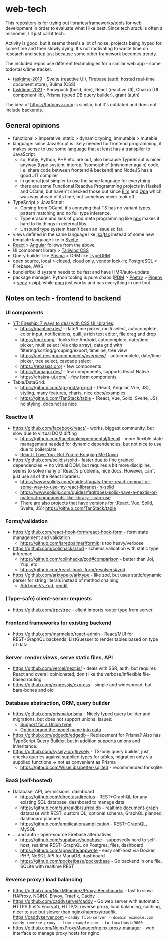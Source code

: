 # web-tech

This repository is for trying out libraries/frameworks/tools for web development in order to evaluate what I like best.
Since tech *stack* is often a misnomer, I'll just call it tech.

Activity is good, but it seems there's a lot of noise, projects being hyped for some time and then slowly dying.
It's not motivating to waste time on research and setup just because some other framework becomes trendy.

The included repos use different technologies for a similar web app - some todo/task/time tracker.

- [tasktime-2019](https://github.com/vogler/tasktime-2019) - Svelte (reactive UI), Firebase (auth, hosted real-time document store), Bulma (CSS)
- [tasktime-2021](https://github.com/vogler/tasktime-2021) - Snowpack (build, dev), React (reactive UI), Chakra (UI component lib), Prisma (typed DB query builder), grant (auth)

The idea of https://todomvc.com is similar, but it's outdated and does not include backends.

## General opinions

- functional > imperative, static > dynamic typing, immutable > mutable
- language: since JavaScript is likely needed for frontend programming, it makes sense to use some language that at least has a transpiler to JavaScript
  - so, Ruby, Python, PHP etc. are out, also because TypeScript is nicer anyway (type system, interop, 'isomorphic' (misnomer again) code, i.e. share code between frontend & backend) and NodeJS has a good JIT compiler
  - in general just simpler to use the same language for everything
  - there are some Functional Reactive Programming projects in Haskell and OCaml, but haven't checked those out since [Elm](https://elm-lang.org) and [Opa](https://github.com/MLstate/opalang) which was way ahead of its time, but somehow never took off
- TypeScript > JavaScript:
  - Coming from OCaml, it's annoying that TS has no variant types, pattern matching and no full type inference.
  - Type erasure and lack of good meta programming like [ppx](https://ocamlverse.github.io/content/metaprogramming.html) makes it hard to fix things in external libs.
  - Unsound type system hasn't been an issue so far.
- views defined in the same language like [jsx](https://reactjs.org/docs/introducing-jsx.html)/[tsx](https://www.typescriptlang.org/docs/handbook/jsx.html) instead of some new template language like in [Svelte](https://svelte.dev/examples/if-blocks)
- [React](https://reactjs.org/) > [Angular](https://angular.io/) follows from the above
- UI component library > [Tailwind CSS](https://tailwindcss.com/)
- Query builder like [Prisma](https://github.com/prisma/prisma) > ORM like [TypeORM](https://github.com/typeorm/typeorm)
- open source, local > closed, cloud only, vendor lock-in; PostgreSQL > Firebase, AWS
- bundler/build system needs to be fast and have HMR/auto-update
- package manager: Python tooling is pure chaos ([PDM](https://dev.to/frostming/a-review-pipenv-vs-poetry-vs-pdm-39b4) > [Poetry](https://python-poetry.org/) > [Pipenv](https://remastr.com/blog/pip-pipenv-poetry-comparison) > [venv](https://towardsdatascience.com/poetry-to-complement-virtualenv-44088cc78fd1) > pip), while [npm](https://docs.npmjs.com/cli/v8/commands) just works and has everything in one tool.

## Notes on tech - frontend to backend
### UI components
- [YT: Fireship: 7 ways to deal with CSS UI libraries](https://www.youtube.com/watch?v=ouncVBiye_M):
  - https://mantine.dev/ - date/time picker, multi select, autocomplete, color input, notifications, quill.js rich text editor, file drag and drop
  - https://mui.com/ - looks like Android, autocomplete, date/time picker, multi select (via chip array), data grid with filtering/sorting/grouping/export, timeline, tree view
  - https://ant.design/components/overview/ - autocomplete, date/time picker, tree select, cascade select
  - https://rebassjs.org/ - few components
  - https://tamagui.dev/ - few components, supports React Native
  - https://chakra-ui.com/ - few form components
- Table/DataGrid:
  - https://github.com/ag-grid/ag-grid - {React, Angular, Vue, JS}, styling, many features, charts, nice docs/examples
  - https://github.com/TanStack/table - {React, Vue, Solid, Svelte, JS}, no styling, docs not as nice

### Reactive UI
- https://github.com/facebook/react/ - works, biggest community, but slow due to virtual DOM diffing
  - https://github.com/facebookexperimental/Recoil - more flexible state management needed for dynamic dependencies, but not nice to use due to boilerplate
  - [React I Love You, But You're Bringing Me Down](https://marmelab.com/blog/2022/09/20/react-i-love-you.html)
- https://github.com/solidjs/solid - faster due to fine grained dependencies -> no virtual DOM, but requires a bit more discipline, seems to solve many of React's problems, nice docs. However, can't just use all of the React libraries:
  - https://www.solidjs.com/guides/faq#is-there-react-compat-or-some-way-to-use-my-react-libraries-in-solid
  - https://www.solidjs.com/guides/faq#does-solid-have-a-nextjs-or-material-components-like-library-i-can-use
  - There are also projects that have versions for {React, Vue, Solid, Svelte, JS}: https://github.com/TanStack/table

### Forms/validation
- https://github.com/react-hook-form/react-hook-form - form state management and validation
  - https://github.com/jaredpalmer/formik is too heavy/verbose
- https://github.com/colinhacks/zod - schema validation with static type inference
  - https://github.com/colinhacks/zod#comparison - better than Joi, Yup, etc.
  - https://github.com/react-hook-form/resolvers#zod
- https://github.com/arktypeio/arktype - like zod, but uses static/dynamic parser for string literals instead of method chaining
  - [ArkType Vs Zod](https://gist.github.com/ssalbdivad/d60d876ab6486adc97e38e3f6916e93f), [reddit](https://www.reddit.com/r/node/comments/11l35tg/introducing_arktype_typescript_you_can_take_to/)

### (Type-safe) client-server requests
- https://github.com/trpc/trpc - client imports router type from server

### Frontend frameworks for existing backend
- https://github.com/marmelab/react-admin - React/MUI for REST+GraphQL backends, ListGuesser to render tables based on type of data

### Server: render views, serve static files, API
- https://github.com/vercel/next.js/ - deals with SSR, auth, but requires React and overall opinionated, don't like the verbose/inflexible file-based routing
- https://github.com/expressjs/express - simple and widespread, but bare-bones and old

### Database abstraction, ORM, query builder
- https://github.com/prisma/prisma - Nicely typed query builder and migrations, but does not support unions. Issues:
  - [Support for a Union type](https://github.com/prisma/prisma/issues/2505#issuecomment-785229500)
  - [Option brand the model name into data](https://github.com/prisma/prisma/issues/5315)
- https://github.com/edgedb/edgedb - Replacement for Prisma? Also has TypeScript Query Builder, but in addition supports unions and inheritance.
- https://github.com/kysely-org/kysely - TS-only query builder, just checks queries against supplied types for tables, migration only via supplied functions -> not as convenient as Prisma
  - https://github.com/WiseLibs/better-sqlite3 - recommended for sqlite

### BaaS (self-hosted)
- Database, API, permissions, dashboard
  - https://github.com/directus/directus - REST+GraphQL for any existing SQL database, dashboard to manage data
  - https://github.com/surrealdb/surrealdb - realtime document-graph database with REST, custom QL, optional schema, GraphQL planned, dashboard planned
  - https://github.com/amplication/amplication - REST+GraphQL, MySQL
- ... and auth - open-source Firebase alternatives
  - https://github.com/supabase/supabase - supposedly hard to self-host; realtime REST+GraphQL on Postgres, files, dashboard
  - https://github.com/appwrite/appwrite - easy self-host via Docker, PHP, NoSQL API for MariaDB, dashboard
  - https://github.com/pocketbase/pocketbase - Go backend in one file, SQLite with realtime REST

### Reverse proxy / load balancing
- https://github.com/NickMRamirez/Proxy-Benchmarks - fast to slow: HAProxy, NGINX, Envoy, Traefik, Caddy
- https://github.com/caddyserver/caddy - Go web server with automatic HTTPS (Let's Encrypt), HTTP/3, reverse proxy, load balancing, caching, nicer to use but slower than nginx/haproxy/traefik, https://caddyserver.com - `caddy file-server --domain example.com` `caddy reverse-proxy --from example.com --to localhost:9000`
- https://github.com/NginxProxyManager/nginx-proxy-manager - web interface to manage proxy hosts for nginx
